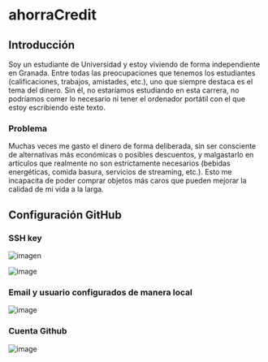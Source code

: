 # ahorraCredit

## Introducción
Soy un estudiante de Universidad y estoy viviendo de forma independiente en Granada. Entre todas las preocupaciones que tenemos los estudiantes (calificaciones, trabajos, amistades, etc.), uno que siempre destaca es el tema del dinero. Sin él, no estaríamos estudiando en esta carrera, no podríamos comer lo necesario ni tener el ordenador portátil con el que estoy escribiendo este texto.
### Problema
Muchas veces me gasto el dinero de forma deliberada, sin ser consciente de alternativas más económicas o posibles descuentos, y malgastarlo en artículos que realmente no son estrictamente necesarios (bebidas energéticas, comida basura, servicios de streaming, etc.). Esto me incapacita de poder comprar objetos más caros que pueden mejorar la calidad de mi vida a la larga.

## Configuración GitHub
### SSH key
![imagen](https://github.com/smallPingu/antiTarjetas/assets/134606360/00b224f7-230c-404a-bf8e-6be350fac35b)

![image](https://github.com/smallPingu/antiTarjetas/assets/134606360/41b5f104-6cf9-4821-abb0-741fedbb14bb)

### Email y usuario configurados de manera local
![image](https://github.com/smallPingu/antiTarjetas/assets/134606360/aa1a8e85-1fd6-4a10-aeef-6a0a0260a500)

### Cuenta Github
![image](https://github.com/smallPingu/antiTarjetas/assets/134606360/186d6ef0-df28-4886-a92c-c167d5af6ec5)

